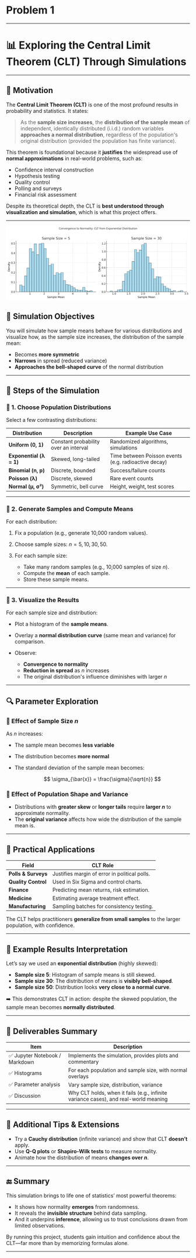 # Problem 1


---

# 📊 **Exploring the Central Limit Theorem (CLT) Through Simulations**

---

## 🌟 Motivation

The **Central Limit Theorem (CLT)** is one of the most profound results in probability and statistics. It states:

> As the **sample size increases**, the **distribution of the sample mean** of independent, identically distributed (i.i.d.) random variables **approaches a normal distribution**, regardless of the population's original distribution (provided the population has finite variance).

This theorem is foundational because it **justifies** the widespread use of **normal approximations** in real-world problems, such as:

* Confidence interval construction
* Hypothesis testing
* Quality control
* Polling and surveys
* Financial risk assessment

Despite its theoretical depth, the CLT is **best understood through visualization and simulation**, which is what this project offers.

---
![CLT Histogram Visualization](img/statistic1.png)


## 🧪 Simulation Objectives

You will simulate how sample means behave for various distributions and visualize how, as the sample size increases, the distribution of the sample mean:

* Becomes **more symmetric**
* **Narrows** in spread (reduced variance)
* **Approaches the bell-shaped curve** of the normal distribution

---

## 🧰 Steps of the Simulation

### 🔹 1. Choose Population Distributions

Select a few contrasting distributions:

| Distribution            | Description                           | Example Use Case                                     |
| ----------------------- | ------------------------------------- | ---------------------------------------------------- |
| **Uniform (0, 1)**      | Constant probability over an interval | Randomized algorithms, simulations                   |
| **Exponential (λ = 1)** | Skewed, long-tailed                   | Time between Poisson events (e.g. radioactive decay) |
| **Binomial (n, p)**     | Discrete, bounded                     | Success/failure counts                               |
| **Poisson (λ)**         | Discrete, skewed                      | Rare event counts                                    |
| **Normal (μ, σ²)**      | Symmetric, bell curve                 | Height, weight, test scores                          |

---

### 🔹 2. Generate Samples and Compute Means

For each distribution:

1. Fix a population (e.g., generate 10,000 random values).
2. Choose sample sizes: $n = 5, 10, 30, 50$.
3. For each sample size:

   * Take many random samples (e.g., 10,000 samples of size $n$).
   * Compute the **mean** of each sample.
   * Store these sample means.

---

### 🔹 3. Visualize the Results

For each sample size and distribution:

* Plot a histogram of the **sample means**.
* Overlay a **normal distribution curve** (same mean and variance) for comparison.
* Observe:

  * **Convergence to normality**
  * **Reduction in spread** as $n$ increases
  * The original distribution's influence diminishes with larger $n$

---

## 🔍 Parameter Exploration

### 📌 Effect of Sample Size $n$

As $n$ increases:

* The sample mean becomes **less variable**
* The distribution becomes **more normal**
* The standard deviation of the sample mean becomes:

  $$
  \sigma_{\bar{x}} = \frac{\sigma}{\sqrt{n}}
  $$

### 📌 Effect of Population Shape and Variance

* Distributions with **greater skew** or **longer tails** require **larger $n$** to approximate normality.
* The **original variance** affects how wide the distribution of the sample mean is.

---

## 🧠 Practical Applications

| Field               | CLT Role                                      |
| ------------------- | --------------------------------------------- |
| **Polls & Surveys** | Justifies margin of error in political polls. |
| **Quality Control** | Used in Six Sigma and control charts.         |
| **Finance**         | Predicting mean returns, risk estimation.     |
| **Medicine**        | Estimating average treatment effect.          |
| **Manufacturing**   | Sampling batches for consistency testing.     |

The CLT helps practitioners **generalize from small samples** to the larger population, with confidence.

---

## 📝 Example Results Interpretation

Let’s say we used an **exponential distribution** (highly skewed):

* **Sample size 5**: Histogram of sample means is still skewed.
* **Sample size 30**: The distribution of means is **visibly bell-shaped**.
* **Sample size 50**: Distribution looks **very close to a normal curve**.

➡️ This demonstrates CLT in action: despite the skewed population, the sample mean becomes **normally distributed**.

---

## 🧾 Deliverables Summary

| Item                          | Description                                                                          |
| ----------------------------- | ------------------------------------------------------------------------------------ |
| ✅ Jupyter Notebook / Markdown | Implements the simulation, provides plots and commentary                             |
| ✅ Histograms                  | For each population and sample size, with normal overlays                            |
| ✅ Parameter analysis          | Vary sample size, distribution, variance                                             |
| ✅ Discussion                  | Why CLT holds, when it fails (e.g., infinite variance cases), and real-world meaning |

---

## 🧠 Additional Tips & Extensions

* Try a **Cauchy distribution** (infinite variance) and show that CLT **doesn’t** apply.
* Use **Q-Q plots** or **Shapiro-Wilk tests** to measure normality.
* Animate how the distribution of means **changes over $n$**.

---

## 🔚 Summary

This simulation brings to life one of statistics’ most powerful theorems:

* It shows how normality **emerges** from randomness.
* It reveals the **invisible structure** behind data sampling.
* And it underpins **inference**, allowing us to trust conclusions drawn from limited observations.

By running this project, students gain intuition and confidence about the CLT—far more than by memorizing formulas alone.

---
